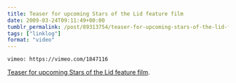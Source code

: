 ```yaml
---
title: Teaser for upcoming Stars of the Lid feature film
date: 2009-03-24T09:11:49+00:00
tumblr_permalink: /post/89313754/teaser-for-upcoming-stars-of-the-lid-feature-film
tags: ["linklog"]
format: "video"
---
```


`vimeo: https://vimeo.com/1847116`

[Teaser for upcoming Stars of the Lid feature film][1].

[1]: https://vimeo.com/1847116
